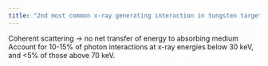 ```yaml
---
title: "2nd most common x-ray generating interaction in tungsten target:"
---
```

Coherent scattering &#8594; no net transfer of energy to absorbing medium
Account for 10-15% of photon interactions at x-ray energies below 30 keV, and &lt;5% of those above 70 keV.

